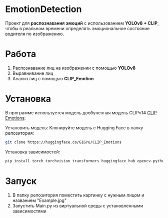 # EmotionDetection
Проект для **распознавания эмоций** с использованием **YOLOv8 + CLIP**, чтобы в реальном времени определять эмоциональное состояние водителя по изображению.

# Работа
1) Распознавание лиц на изображении с помощью **YOLOv8** 
2) Выравнивание лиц
3) Анализ лиц с помощью **CLIP_Emotion**

# Установка
В программе используется модель дообученная модель CLIPv14 [CLIP Emotions](//huggingface.co/G1Gru/CLIP_Emotions):


Установить модель: 
Клонируйте модель с Hugging Face в папку репозитория:
```bash
git clone https://huggingface.co/G1Gru/CLIP_Emotions
```

Установка зависимостей:

```bash
pip install torch torchvision transformers huggingface_hub opencv-python numpy matplotlib ultralytics
```

# Запуск

1) В папку репозитория поместить картинку с нужным лицом и названием "Example.jpg" 
2) Запустить Main.py из виртуальной среды с установленными зависимостями


